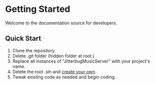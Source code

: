 # Getting Started

Welcome to the documentation source for developers. 

## Quick Start

1) Clone the repository.
2) Delete .git folder (hidden folder at root.)
3) Replace all instances of "JitterbugMusicServer" with your project's name.
4) Delete the root .sln and [create your own](https://learn.microsoft.com/en-us/dotnet/core/tools/dotnet-sln).
5) Tweak existing code as needed and begin coding.